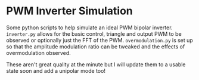 # PWM Inverter Simulation

Some python scripts to help simulate an ideal PWM bipolar inverter. `inverter.py` allows for the basic control, triangle and output PWM to be observed or optionally just the FFT of the PWM. `overmodulation.py` is set up so that the amplitude modulation ratio can be tweaked and the effects of overmodulation observed.

These aren't great quality at the minute but I will update them to a usable state soon and add a unipolar mode too!